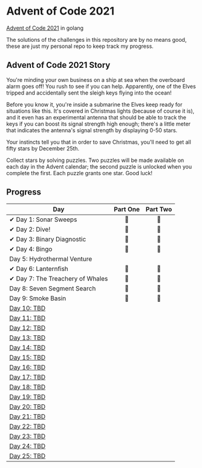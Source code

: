 # Advent of Code 2021

[Advent of Code 2021](https://adventofcode.com/2021) in golang

The solutions of the challenges in this repository are by no means good, these are just my personal repo to keep track my progress.

## Advent of Code 2021 Story

You're minding your own business on a ship at sea when the overboard alarm goes off! You rush to see if you can help. Apparently, one of the Elves tripped and accidentally sent the sleigh keys flying into the ocean!

Before you know it, you're inside a submarine the Elves keep ready for situations like this. It's covered in Christmas lights (because of course it is), and it even has an experimental antenna that should be able to track the keys if you can boost its signal strength high enough; there's a little meter that indicates the antenna's signal strength by displaying 0-50 stars.

Your instincts tell you that in order to save Christmas, you'll need to get all fifty stars by December 25th.

Collect stars by solving puzzles. Two puzzles will be made available on each day in the Advent calendar; the second puzzle is unlocked when you complete the first. Each puzzle grants one star. Good luck!

## Progress

| Day  | Part One | Part Two |
|---|:---:|:---:|
| ✔ Day 1: Sonar Sweeps | 🌟 | 🌟 |
| ✔ Day 2: Dive!| 🌟 | 🌟 |
| ✔ Day 3: Binary Diagnostic| 🌟 | 🌟 |
| ✔ Day 4: Bingo | 🌟 | 🌟 |
| Day 5: Hydrothermal Venture | | |
| ✔ Day 6: Lanternfish | 🌟 | 🌟 |
| ✔ Day 7:  The Treachery of Whales | 🌟 | 🌟 |
| Day 8: Seven Segment Search | 🌟 | 🌟 |
| Day 9: Smoke Basin | 🌟 | 🌟 |
| [Day 10: TBD]()| | |
| [Day 11: TBD]()| | |
| [Day 12: TBD]()| | |
| [Day 13: TBD]()| | |
| [Day 14: TBD]()| | |
| [Day 15: TBD]()| | |
| [Day 16: TBD]()| | |
| [Day 17: TBD]()| | |
| [Day 18: TBD]()| | |
| [Day 19: TBD]()| | |
| [Day 20: TBD]()| | |
| [Day 21: TBD]()| | |
| [Day 22: TBD]()| | |
| [Day 23: TBD]()| | |
| [Day 24: TBD]()| | |
| [Day 25: TBD]()| | |